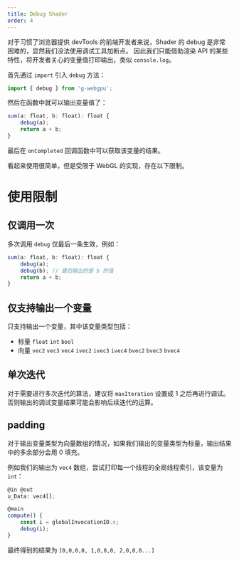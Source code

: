 ```yaml
---
title: Debug Shader
order: 4
---
```


对于习惯了浏览器提供 devTools 的前端开发者来说，Shader 的 debug 是非常困难的，显然我们没法使用调试工具加断点。
因此我们只能借助渲染 API 的某些特性，将开发者关心的变量值打印输出，类似 `console.log`。

首先通过 `import` 引入 `debug` 方法：

```typescript
import { debug } from 'g-webgpu';
```

然后在函数中就可以输出变量值了：

```typescript
sum(a: float, b: float): float {
    debug(a);
    return a + b;
}
```

最后在 `onCompleted` 回调函数中可以获取该变量的结果。

看起来使用很简单，但是受限于 WebGL 的实现，存在以下限制。

# 使用限制

## 仅调用一次

多次调用 `debug` 仅最后一条生效，例如：

```typescript
sum(a: float, b: float): float {
    debug(a);
    debug(b); // 最后输出的是 b 的值
    return a + b;
}
```

## 仅支持输出一个变量

只支持输出一个变量，其中该变量类型包括：

- 标量 `float` `int` `bool`
- 向量 `vec2` `vec3` `vec4` `ivec2` `ivec3` `ivec4` `bvec2` `bvec3` `bvec4`

## 单次迭代

对于需要进行多次迭代的算法，建议将 `maxIteration` 设置成 1 之后再进行调试。
否则输出的调试变量结果可能会影响后续迭代的运算。

## padding

对于输出变量类型为向量数组的情况，如果我们输出的变量类型为标量，输出结果中的多余部分会用 0 填充。

例如我们的输出为 `vec4` 数组，尝试打印每一个线程的全局线程索引，该变量为 `int`：

```typescript
@in @out
u_Data: vec4[];

@main
compute() {
    const i = globalInvocationID.x;
    debug(i);
}
```

最终得到的结果为 `[0,0,0,0, 1,0,0,0, 2,0,0,0...]`
